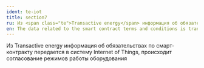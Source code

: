 ```yaml
---
ident: te-iot
title: section7
ru: Из <span class="te">Transactive energy</span> информация об обязательствах по смарт-контракту передается в систему <span class="iot">Internet of Things</span>, происходит согласование режимов работы оборудования.
en: The data related to the smart contract terms and conditions is transferred from the <span class="te">Transactive Energy</span> system to the <span class="iot"> Internet of Things</span> system, which synchronizes the work of power cells.
---
```


Из <span class="еу">Transactive energy</span> информация об обязательствах по смарт-контракту передается в систему <span class="iot">Internet of Things</span>, происходит согласование режимов работы оборудования 